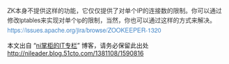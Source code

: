 <p><span style="color:rgb(51,51,51);font-family:'Helvetica Neue', Helvetica, 'Segoe UI', Arial, freesans, sans-serif;font-size:14px;line-height:22.399999618530273px;background-color:rgb(255,255,255);">ZK本身不提供这样的功能，它仅仅提供了对单个IP的连接数的限制。你可以通过修改iptables来实现对单个ip的限制，当然，你也可以通过这样的方式来解决。</span><a href="https://issues.apache.org/jira/browse/ZOOKEEPER-1320" style="color:rgb(65,131,196);text-decoration:none;font-family:'Helvetica Neue', Helvetica, 'Segoe UI', Arial, freesans, sans-serif;font-size:14px;line-height:22.399999618530273px;white-space:normal;background:rgb(255,255,255);" target="_blank">https://issues.apache.org/jira/browse/ZOOKEEPER-1320</a></p>
<p>本文出自 “<a href="http://nileader.blog.51cto.com">ni掌柜的IT专栏</a>” 博客，请务必保留此出处<a href="http://nileader.blog.51cto.com/1381108/1590816">http://nileader.blog.51cto.com/1381108/1590816</a></p>
